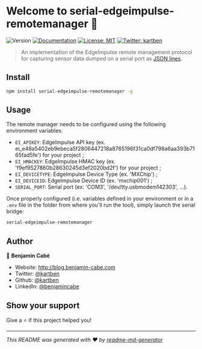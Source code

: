 # Welcome to serial-edgeimpulse-remotemanager 👋
![Version](https://img.shields.io/badge/version-0.1.0-blue.svg?cacheSeconds=2592000)
[![Documentation](https://img.shields.io/badge/documentation-yes-brightgreen.svg)](https://github.com/kartben/mxchip-edgeimpulse-remotemanager)
[![License: MIT](https://img.shields.io/badge/License-MIT-yellow.svg)](#)
[![Twitter: kartben](https://img.shields.io/twitter/follow/kartben.svg?style=social)](https://twitter.com/kartben)

> An implementation of the EdgeImpulse remote management protocol for capturing sensor data dumped on a serial port as [JSON lines](http://jsonlines.org/).

## Install

```sh
npm install serial-edgeimpulse-remotemanager -g
```

## Usage

The remote manager needs to be configured using the following environment variables:

* `EI_APIKEY`: EdgeImpulse API key (ex. ei_e48a5402eb9ebeca5f2806447218a8765196f31ca0df798a6aa393b7165fad5fe') for your project ;
* `EI_HMACKEY`: EdgeImpulse HMAC key (ex. 'f9ef9527860b28630245d3ef2020bd2f') for your project ;
* `EI_DEVICETYPE`: EdgeImpulse Device Type (ex. 'MXChip') ;
* `EI_DEVICEID`: EdgeImpulse Device ID (ex. 'mxchip001') ;
* `SERIAL_PORT`: Serial port (ex: 'COM3', '/dev/tty.usbmodem142303', …).

Once properly configured (i.e. variables defined in your environment or in a `.env` file in the folder from where you'll run the tool), simply launch the serial bridge:

```sh
serial-edgeimpulse-remotemanager
```

## Author

👤 **Benjamin Cabé**

* Website: http://blog.benjamin-cabe.com
* Twitter: [@kartben](https://twitter.com/kartben)
* Github: [@kartben](https://github.com/kartben)
* LinkedIn: [@benjamincabe](https://linkedin.com/in/benjamincabe)

## Show your support

Give a ⭐️ if this project helped you!


***
_This README was generated with ❤️ by [readme-md-generator](https://github.com/kefranabg/readme-md-generator)_